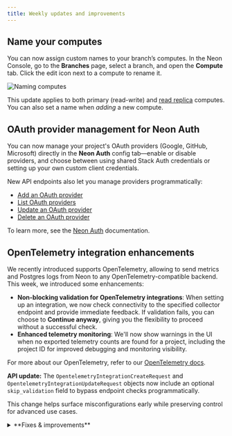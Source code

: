 ```yaml
---
title: Weekly updates and improvements
---
```


## Name your computes

You can now assign custom names to your branch’s computes. In the Neon Console, go to the **Branches** page, select a branch, and open the **Compute** tab. Click the edit icon next to a compute to rename it.

![Naming computes](/docs/relnotes/name_computes.png)

This update applies to both primary (read-write) and [read replica](https://neon.com/docs/introduction/read-replicas) computes. You can also set a name when _adding_ a new compute.

## OAuth provider management for Neon Auth

You can now manage your project's OAuth providers (Google, GitHub, Microsoft) directly in the **Neon Auth** config tab—enable or disable providers, and choose between using shared Stack Auth credentials or setting up your own custom client credentials.

New API endpoints also let you manage providers programmatically:

- [Add an OAuth provider](https://api-docs.neon.tech/reference/addneonauthoauthprovider)
- [List OAuth providers](https://api-docs.neon.tech/reference/listneonauthoauthproviders)
- [Update an OAuth provider](https://api-docs.neon.tech/reference/updateneonauthoauthprovider)
- [Delete an OAuth provider](https://api-docs.neon.tech/reference/deleteneonauthoauthprovider)

To learn more, see the [Neon Auth](/docs/neon-auth/overview) documentation.

## OpenTelemetry integration enhancements

We recently introduced supports OpenTelemetry, allowing to send metrics and Postgres logs from Neon to any OpenTelemetry-compatible backend. This week, we introduced some enhancements:

- **Non-blocking validation for OpenTelemetry integrations**: When setting up an integration, we now check connectivity to the specified collector endpoint and provide immediate feedback. If validation fails, you can choose to **Continue anyway**, giving you the flexibility to proceed without a successful check.
- **Enhanced telemetry monitoring**: We'll now show warnings in the UI when no exported telemetry counts are found for a project, including the project ID for improved debugging and monitoring visibility.

For more about our OpenTelemetry, refer to our [OpenTelemetry docs](/docs/guides/opentelemetry).

**API update:** The `OpentelemetryIntegrationCreateRequest` and `OpentelemetryIntegrationUpdateRequest` objects now include an optional `skip_validation` field to bypass endpoint checks programmatically.

This change helps surface misconfigurations early while preserving control for advanced use cases.

<details>

<summary>**Fixes & improvements**</summary>

- **Neon CLI**
  - The Neon CLI now supports a `--name` option that you can use to name a compute when adding a compute to a Neon branch. This option is helpful when a branch has multiple computes. A Neon branch can have a single read-write compute and multiple read-only computes, serving as [read replicas](https://neon.com/docs/introduction/read-replicas).

    ```bash
    neon branches add-compute mybranch --name myreplica --type read_only
    ```

  - The CLI now automatically detects invalid credentials (401 responses), deletes them, and prompts for re-authentication instead of failing immediately

  🚀 If you're not using the Neon CLI yet, get set up in just a few steps with the [Neon CLI Quickstart](/docs/reference/cli-quickstart).

- **Neon Console**
  - [Console improvements to be added]

- **Fixes**
  - [Fixes to be added]

</details>
